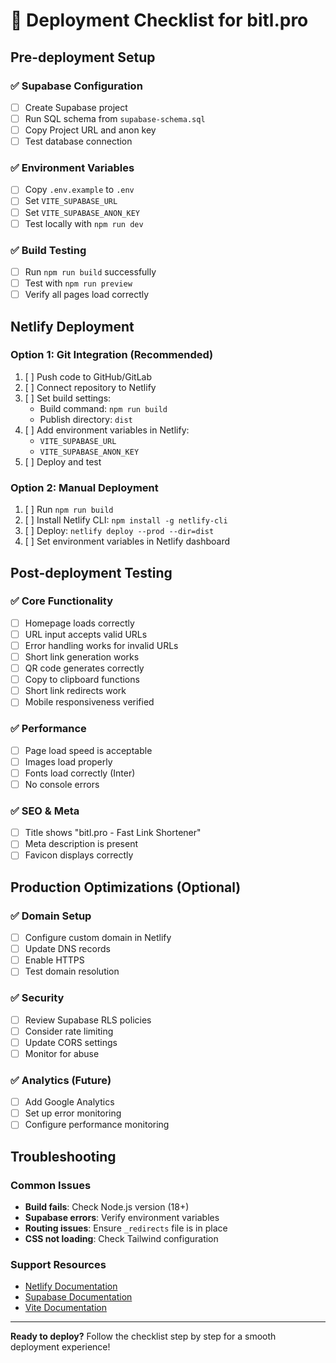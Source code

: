 # 🚀 Deployment Checklist for bitl.pro

## Pre-deployment Setup

### ✅ Supabase Configuration
- [ ] Create Supabase project
- [ ] Run SQL schema from `supabase-schema.sql`
- [ ] Copy Project URL and anon key
- [ ] Test database connection

### ✅ Environment Variables
- [ ] Copy `.env.example` to `.env`
- [ ] Set `VITE_SUPABASE_URL`
- [ ] Set `VITE_SUPABASE_ANON_KEY`
- [ ] Test locally with `npm run dev`

### ✅ Build Testing
- [ ] Run `npm run build` successfully
- [ ] Test with `npm run preview`
- [ ] Verify all pages load correctly

## Netlify Deployment

### Option 1: Git Integration (Recommended)
1. [ ] Push code to GitHub/GitLab
2. [ ] Connect repository to Netlify
3. [ ] Set build settings:
   - Build command: `npm run build`
   - Publish directory: `dist`
4. [ ] Add environment variables in Netlify:
   - `VITE_SUPABASE_URL`
   - `VITE_SUPABASE_ANON_KEY`
5. [ ] Deploy and test

### Option 2: Manual Deployment
1. [ ] Run `npm run build`
2. [ ] Install Netlify CLI: `npm install -g netlify-cli`
3. [ ] Deploy: `netlify deploy --prod --dir=dist`
4. [ ] Set environment variables in Netlify dashboard

## Post-deployment Testing

### ✅ Core Functionality
- [ ] Homepage loads correctly
- [ ] URL input accepts valid URLs
- [ ] Error handling works for invalid URLs
- [ ] Short link generation works
- [ ] QR code generates correctly
- [ ] Copy to clipboard functions
- [ ] Short link redirects work
- [ ] Mobile responsiveness verified

### ✅ Performance
- [ ] Page load speed is acceptable
- [ ] Images load properly
- [ ] Fonts load correctly (Inter)
- [ ] No console errors

### ✅ SEO & Meta
- [ ] Title shows "bitl.pro - Fast Link Shortener"
- [ ] Meta description is present
- [ ] Favicon displays correctly

## Production Optimizations (Optional)

### ✅ Domain Setup
- [ ] Configure custom domain in Netlify
- [ ] Update DNS records
- [ ] Enable HTTPS
- [ ] Test domain resolution

### ✅ Security
- [ ] Review Supabase RLS policies
- [ ] Consider rate limiting
- [ ] Update CORS settings
- [ ] Monitor for abuse

### ✅ Analytics (Future)
- [ ] Add Google Analytics
- [ ] Set up error monitoring
- [ ] Configure performance monitoring

## Troubleshooting

### Common Issues
- **Build fails**: Check Node.js version (18+)
- **Supabase errors**: Verify environment variables
- **Routing issues**: Ensure `_redirects` file is in place
- **CSS not loading**: Check Tailwind configuration

### Support Resources
- [Netlify Documentation](https://docs.netlify.com/)
- [Supabase Documentation](https://supabase.com/docs)
- [Vite Documentation](https://vitejs.dev/)

---
**Ready to deploy?** Follow the checklist step by step for a smooth deployment experience!